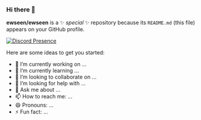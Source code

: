 ### Hi there 👋


**ewseen/ewseen** is a ✨ _special_ ✨ repository because its `README.md` (this file) appears on your GitHub profile.

[![Discord Presence](https://lanyard.cnrad.dev/api/964232874708590632)](https://discord.com/users/964232874708590632)

Here are some ideas to get you started:

- 🔭 I’m currently working on ...
- 🌱 I’m currently learning ...
- 👯 I’m looking to collaborate on ...
- 🤔 I’m looking for help with ...
- 💬 Ask me about ...
- 📫 How to reach me: ...
- 😄 Pronouns: ...
- ⚡ Fun fact: ...
